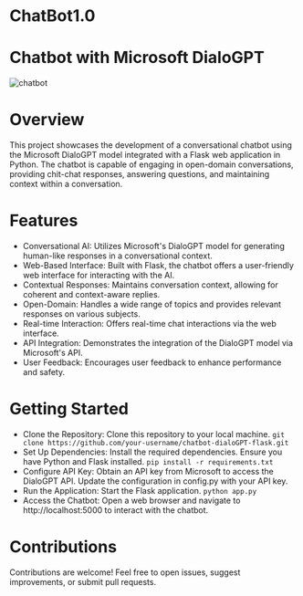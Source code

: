 # ChatBot1.0

# Chatbot with Microsoft DialoGPT
![chatbot](https://github.com/shouryasarkar/ChatBot1.0/assets/78168833/decea720-2198-4590-9599-a9f0d0b4b6c1)

# Overview
This project showcases the development of a conversational chatbot using the Microsoft DialoGPT model integrated with a Flask web application in Python. The chatbot is capable of engaging in open-domain conversations, providing chit-chat responses, answering questions, and maintaining context within a conversation.
# Features
* Conversational AI: Utilizes Microsoft's DialoGPT model for generating human-like responses in a conversational context.
* Web-Based Interface: Built with Flask, the chatbot offers a user-friendly web interface for interacting with the AI.
* Contextual Responses: Maintains conversation context, allowing for coherent and context-aware replies.
* Open-Domain: Handles a wide range of topics and provides relevant responses on various subjects.
* Real-time Interaction: Offers real-time chat interactions via the web interface.
* API Integration: Demonstrates the integration of the DialoGPT model via Microsoft's API.
* User Feedback: Encourages user feedback to enhance performance and safety.

# Getting Started
* Clone the Repository: Clone this repository to your local machine.
  ```git clone https://github.com/your-username/chatbot-dialoGPT-flask.git```
* Set Up Dependencies: Install the required dependencies. Ensure you have Python and Flask installed.
  ```pip install -r requirements.txt```
* Configure API Key: Obtain an API key from Microsoft to access the DialoGPT API. Update the configuration in config.py with your API key.
* Run the Application: Start the Flask application.
  ```python app.py```
* Access the Chatbot: Open a web browser and navigate to http://localhost:5000 to interact with the chatbot.

# Contributions
Contributions are welcome! Feel free to open issues, suggest improvements, or submit pull requests.

